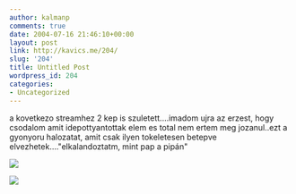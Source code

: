 ```yaml
---
author: kalmanp
comments: true
date: 2004-07-16 21:46:10+00:00
layout: post
link: http://kavics.me/204/
slug: '204'
title: Untitled Post
wordpress_id: 204
categories:
- Uncategorized
---
```


a kovetkezo streamhez 2 kep is szuletett....imadom ujra az erzest, hogy csodalom amit idepottyantottak elem es total nem ertem meg jozanul..ezt a gyonyoru halozatat, amit csak ilyen tokeletesen betepve elvezhetek...."elkalandoztatm, mint pap a pipán"




![](http://kavics.freeblog.hu/Files/breathe.JPG)







![](http://kavics.freeblog.hu/Files/breathe2.JPG)



